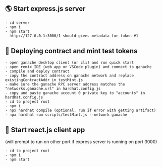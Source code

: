 ## :earth_americas: Start express.js server
```
- cd server
- npm i
- npm start
- http://127.0.0.1:3000/1 should gives metadata for token #1 
```




## :crystal_ball: Deploying contract and mint test tokens
```
- open ganache desktop client (or cli) and run quick start
- open remix IDE (web app or VSCode plugin) and connect to ganache
- compile and deploy contract
- copy the contract address on ganache network and replace existingContractAddr in testMint.js
- make sure the ganache RPC server address matches the "networks.ganache.url" in hardhat.config.js
- copy and paste ganache account 0 private key to "accounts" in hardhat.config.js
- cd to project root
- npm i
- npx hardhat compile (optional, run if error with getting artifact)
- npx hardhat run scripts/testMint.js --network ganache
```




## :rocket: Start react.js client app 
(will prompt to run on other port if express server is running on port 3000)
```
- cd to project root
- npm i
- npm start
```
